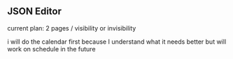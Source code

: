 ## JSON Editor
current plan: 
2 pages / visibility or invisibility


i will do the calendar first because I understand what it needs better but will work on schedule in the future
